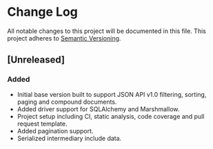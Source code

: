 # Change Log
All notable changes to this project will be documented in this file.
This project adheres to [Semantic Versioning](http://semver.org/).

## [Unreleased]
### Added
- Initial base version built to support JSON API v1.0 filtering, sorting, paging and compound documents.
- Added driver support for SQLAlchemy and Marshmallow.
- Project setup including CI, static analysis, code coverage and pull request template.
- Added pagination support.
- Serialized intermediary include data.